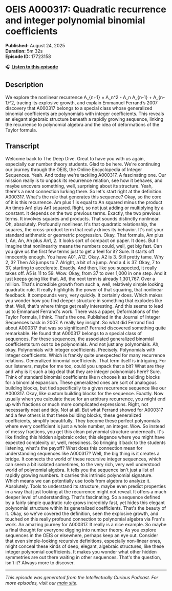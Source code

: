 # OEIS A000317: Quadratic recurrence and integer polynomial binomial coefficients

**Published:** August 24, 2025  
**Duration:** 5m 32s  
**Episode ID:** 17723158

🎧 **[Listen to this episode](https://intellectuallycurious.buzzsprout.com/2529712/episodes/17723158-oeis-a000317-quadratic-recurrence-and-integer-polynomial-binomial-coefficients)**

## Description

We explore the nonlinear recurrence A_{n+1} = A_n^2 - A_n A_{n-1} + A_{n-1}^2, tracing its explosive growth, and explain Emmanuel Ferrand’s 2007 discovery that A000317 belongs to a special class whose generalized binomial coefficients are polynomials with integer coefficients. This reveals an elegant algebraic structure beneath a rapidly growing sequence, linking the recurrence to polynomial algebra and the idea of deformations of the Taylor formula.

## Transcript

Welcome back to The Deep Dive. Great to have you with us again, especially our number theory students. Glad to be here. We're continuing our journey through the OEIS, the Online Encyclopedia of Integer Sequences. Yeah. And today we're tackling A000317. A fascinating one. Our mission really is to unpack its recurrence relation, see how it behaves, and maybe uncovers something, well, surprising about its structure. Yeah, there's a neat connection lurking there. So let's start right at the definition. A000317. What's the rule that generates this sequence? Okay, so the core of it is this recurrence. Am plus 1 is equal to An squared minus the product An times An1 plus An1 squared. Right, so not just adding or multiplying by a constant. It depends on the two previous terms. Exactly, the two previous terms. It involves squares and products. That sounds distinctly nonlinear. Oh, absolutely. Profoundly nonlinear. It's that quadratic relationship, the squares, the cross-product term that really drives its behavior. It's not your standard arithmetic or geometric progression. Okay. That formula, Am plus 1, An, An, An plus An1, 2. It looks sort of compact on paper. It does. But I imagine that nonlinearity means the numbers could, well, get big fast. Can you give us the first few terms just to get a feel for it? Sure. It starts off innocently enough. You have A01, A12. Okay. A2 is 3. Still pretty tame. Why 2, 3? Then A3 jumps to 7. Alright, a bit of a jump. And a 4 is 37. Okay, 7 to 37, starting to accelerate. Exactly. And then, like you suspected, it really takes off. A5 is 11 to 59. Wow. Okay, from 37 to over 1,000 in one step. And it just keeps going like that. A6, the next term is already 1,301,767. Over a million. That's incredible growth from such a, well, relatively simple looking quadratic rule. It really highlights the power of that squaring, that nonlinear feedback. It compounds very, very quickly. It certainly does. Which makes you wonder how you find deeper structure in something that explodes like that. Well, that's where things get really interesting. And this seems to lead us to Emmanuel Ferrand's work. There was a paper, Deformations of the Taylor Formula, I think. That's the one. Published in the Journal of Integer Sequences back in 2007. A really key insight. So what did Ferrand find about A000317 that was so significant? Ferrand discovered something quite remarkable. He found that A000317 belongs to a special class of sequences. For these sequences, the associated generalized binomial coefficients turn out to be polynomials. And not just any polynomials. Ah, okay. Polynomials with integer coefficients. Precisely. Polynomials with integer coefficients. Which is frankly quite unexpected for many recurrence relations. Generalized binomial coefficients. That term itself is intriguing. For our listeners, maybe for me too, could you unpack that a bit? What are they and why is it such a big deal that they are integer polynomials here? Sure. Think of standard binomial coefficients like n choose k as building blocks for a binomial expansion. These generalized ones are sort of analogous building blocks, but tied specifically to a given recurrence sequence like our A000317. Okay, like custom building blocks for the sequence. Exactly. Now usually when you calculate these for an arbitrary recurrence, you might end up with fractions or much more complicated expressions. Right, not necessarily neat and tidy. Not at all. But what Ferrand showed for A000317 and a few others is that these building blocks, these generalized coefficients, simplify beautifully. They become these perfect polynomials where every coefficient is just a whole number, an integer. Wow. So instead of messy fractions, you get this clean polynomial structure underneath. It's like finding this hidden algebraic order, this elegance where you might have expected complexity or, well, messiness. So bringing it back to the students listening, what's the payoff? What does this connection mean for understanding sequences like A000317? Well, the big thing is it creates a bridge. It connects the world of these recursive integer sequences, which can seem a bit isolated sometimes, to the very rich, very well understood world of polynomial algebra. It tells you the sequence isn't just a list of rapidly growing numbers. It carries this intrinsic polynomial signature. Which means we can potentially use tools from algebra to analyze it. Absolutely. Tools to understand its structure, maybe even predict properties in a way that just looking at the recurrence might not reveal. It offers a much deeper level of understanding. That's fascinating. So a sequence defined by a fairly simple quadratic rule grows incredibly fast, yet hides this elegant polynomial structure within its generalized coefficients. That's the beauty of it. Okay, so we've covered the definition, seen the explosive growth, and touched on this really profound connection to polynomial algebra via Fran's work. An amazing journey for A000317. It really is a nice example. So maybe a final thought for everyone digging into number theory. As you explore sequences in the OEIS or elsewhere, perhaps keep an eye out. Consider that even simple-looking recursive definitions, especially non-linear ones, might conceal these kinds of deep, elegant, algebraic structures, like these integer polynomial coefficients. It makes you wonder what other hidden symmetries are out there waiting in other sequences. That's the question, isn't it? Always more to discover.

---
*This episode was generated from the Intellectually Curious Podcast. For more episodes, visit our [main site](https://intellectuallycurious.buzzsprout.com).*
